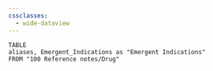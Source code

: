 ```yaml
---
cssclasses:
  - wide-dataview
---
```


```dataview
TABLE
aliases, Emergent_Indications as "Emergent Indications"
FROM "100 Reference notes/Drug"
```
